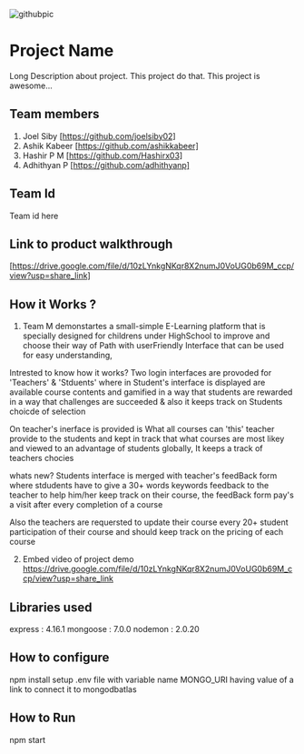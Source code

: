 ![githubpic](https://user-images.githubusercontent.com/126552313/221784874-670cd550-8440-4f18-bc5e-44257752c230.png)

# Project Name
Long Description about project. This project do that. This project is awesome...
## Team members
1. Joel Siby [https://github.com/joelsiby02]
2. Ashik Kabeer [https://github.com/ashikkabeer]
3. Hashir P M [https://github.com/Hashirx03]
4. Adhithyan P [https://github.com/adhithyanp]
## Team Id
Team id here
## Link to product walkthrough
[https://drive.google.com/file/d/10zLYnkgNKqr8X2numJ0VoUG0b69M_ccp/view?usp=share_link]
## How it Works ?
1. Team M demonstartes a small-simple E-Learning platform that is specially designed for childrens under HighSchool to improve and choose their way of Path with userFriendly Interface that can be used for easy understanding,

Intrested to know how it works?
	Two login interfaces are provoded for 'Teachers' & 'Stduents'
where in Student's interface is displayed are available course contents and gamified in a way that students are rewarded in a way that challenges are succeeded & also it keeps track on Students choicde of selection

On teacher's inerface is provided is What all courses can 'this' teacher provide to the students and kept in track that what courses are most likey and viewed to an advantage of students globally, It keeps a track of teachers chocies

whats new?
Students interface is merged with teacher's feedBack form where stdudents have to give a 30+ words keywords feedback to the teacher to help him/her keep track on their course, the feedBack form pay's a visit after every completion of a course


Also the teachers are requersted to update their course every 20+ student participation of their course and should keep track on the pricing of each course



2. Embed video of project demo
https://drive.google.com/file/d/10zLYnkgNKqr8X2numJ0VoUG0b69M_ccp/view?usp=share_link

## Libraries used
express : 4.16.1
mongoose : 7.0.0
nodemon : 2.0.20

## How to configure
npm install
setup .env file with variable name MONGO_URI having value of a link to connect it to mongodbatlas
## How to Run
npm start
